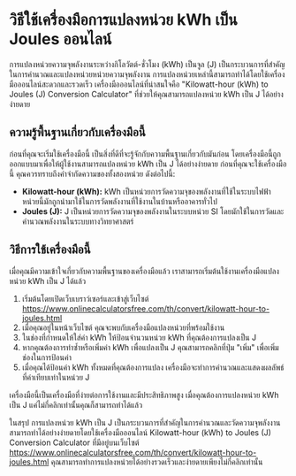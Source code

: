วิธีใช้เครื่องมือการแปลงหน่วย kWh เป็น Joules ออนไลน์
=====================================================

การแปลงหน่วยความจุพลังงานระหว่างกิโลวัตต์-ชั่วโมง (kWh) เป็นจูล (J) เป็นกระบวนการที่สำคัญในการคำนวณและแปลงหน่วยหน่วยความจุพลังงาน การแปลงหน่วยเหล่านี้สามารถทำได้โดยใช้เครื่องมือออนไลน์สะดวกและรวดเร็ว เครื่องมือออนไลน์ที่น่าสนใจคือ "Kilowatt-hour (kWh) to Joules (J) Conversion Calculator" ที่ช่วยให้คุณสามารถแปลงหน่วย kWh เป็น J ได้อย่างง่ายดาย

ความรู้พื้นฐานเกี่ยวกับเครื่องมือนี้
------------------------------------

ก่อนที่คุณจะเริ่มใช้เครื่องมือนี้ เป็นสิ่งที่ดีที่จะรู้จักกับความพื้นฐานเกี่ยวกับมันก่อน โดยเครื่องมือนี้ถูกออกแบบมาเพื่อให้ผู้ใช้งานสามารถแปลงหน่วย kWh เป็น J ได้อย่างง่ายดาย ก่อนที่คุณจะใช้เครื่องมือนี้ คุณควรทราบถึงคำจำกัดความของทั้งสองหน่วย ดังต่อไปนี้:

- **Kilowatt-hour (kWh):** kWh เป็นหน่วยการวัดความจุของพลังงานที่ใช้ในระบบไฟฟ้า หน่วยนี้มักถูกนำมาใช้ในการวัดพลังงานที่ใช้งานในบ้านหรืออาคารทั่วไป
- **Joules (J):** J เป็นหน่วยการวัดความจุของพลังงานในระบบหน่วย SI โดยมักใช้ในการวัดและคำนวณพลังงานในระบบทางวิทยาศาสตร์

วิธีการใช้เครื่องมือนี้
-----------------------

เมื่อคุณมีความเข้าใจเกี่ยวกับความพื้นฐานของเครื่องมือแล้ว เราสามารถเริ่มต้นใช้งานเครื่องมือแปลงหน่วย kWh เป็น J ได้แล้ว

1. เริ่มต้นโดยเปิดเว็บเบราว์เซอร์และเข้าสู่เว็บไซต์ <https://www.onlinecalculatorsfree.com/th/convert/kilowatt-hour-to-joules.html>
2. เมื่อคุณอยู่ในหน้าเว็บไซต์ คุณจะพบกับเครื่องมือแปลงหน่วยที่พร้อมใช้งาน
3. ในช่องที่กำหนดให้ใส่ค่า kWh ให้ป้อนจำนวนหน่วย kWh ที่คุณต้องการแปลงเป็น J
4. หากคุณต้องการทำซ้ำหรือเพิ่มค่า kWh เพื่อแปลงเป็น J คุณสามารถคลิกที่ปุ่ม "เพิ่ม" เพื่อเพิ่มช่องในการป้อนค่า
5. เมื่อคุณได้ป้อนค่า kWh ทั้งหมดที่คุณต้องการแปลง เครื่องมือจะทำการคำนวณและแสดงผลลัพธ์ที่ค่าเทียบเท่าในหน่วย J

เครื่องมือนี้เป็นเครื่องมือที่ง่ายต่อการใช้งานและมีประสิทธิภาพสูง เมื่อคุณต้องการแปลงหน่วย kWh เป็น J แค่ไม่กี่คลิกเท่านั้นคุณก็สามารถทำได้แล้ว

ในสรุป การแปลงหน่วย kWh เป็น J เป็นกระบวนการที่สำคัญในการคำนวณและวัดความจุพลังงาน สามารถทำได้อย่างง่ายดายโดยใช้เครื่องมือออนไลน์ Kilowatt-hour (kWh) to Joules (J) Conversion Calculator ที่มีอยู่บนเว็บไซต์ <https://www.onlinecalculatorsfree.com/th/convert/kilowatt-hour-to-joules.html> คุณสามารถทำการแปลงหน่วยได้อย่างรวดเร็วและง่ายดายเพียงไม่กี่คลิกเท่านั้น